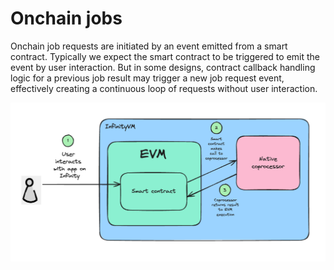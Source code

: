 # Onchain jobs

Onchain job requests are initiated by an event emitted from a smart contract. Typically we expect the smart contract to be triggered to emit the event by user interaction. But in some designs, contract callback handling logic for a previous job result may trigger a new job request event, effectively creating a continuous loop of requests without user interaction.

![onchain job request](../assets/onchain-job-request.png)